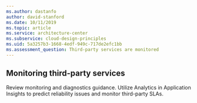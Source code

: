 ```yaml
---
ms.author: dastanfo
author: david-stanford
ms.date: 10/11/2019
ms.topic: article
ms.service: architecture-center
ms.subservice: cloud-design-principles
ms.uid: 5a3257b3-1668-4edf-949c-717de2efc1bb
ms.assessment_question: Third-party services are monitored
---
```

## Monitoring third-party services


Review monitoring and diagnostics guidance. Utilize Analytics in Application Insights to predict reliability issues and monitor third-party SLAs.